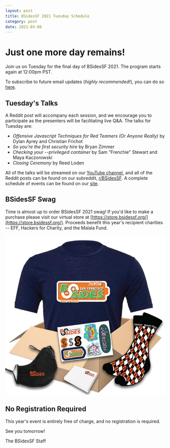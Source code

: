 ```yaml
---
layout: post
title: BSidesSF 2021 Tuesday Schedule
category: post
date: 2021-03-08
---
```


# Just one more day remains!

Join us on Tuesday for the final day of BSidesSF 2021. The program starts again at 12:00pm PST.

To subscribe to future email updates (_highly recommended!_), you can do so [here](/subscribe.html).

## Tuesday's Talks

A Reddit post will accompany each session, and we encourage you to participate as the presenters will be facilitating live Q&A. The talks for Tuesday are:

* _Offensive Javascript Techniques for Red Teamers (Or Anyone Really)_ by Dylan Ayrey and Christian Frichot
* _So you're the first security hire_ by Bryan Zimmer
* _Checking your --privileged container_ by Sam "Frenchie" Stewart and Maya Kaczorowski
* _Closing Ceremony_ by Reed Loden

All of the talks will be streamed on our [YouTube channel](https://www.youtube.com/playlist?list=PLbZzXF2qC3RvWn6Nne_Jj8IkLXZP3tgE6), and all of the Reddit posts can be found on our subreddit, [r/BSidesSF](https://www.reddit.com/r/BSidesSF/). A complete schedule of events can be found on our [site](https://bsidessf.org/schedule).

## BSidesSF Swag 

Time is almost up to order BSidesSF 2021 swag! If you'd like to make a purchase please visit our virtual store at [https://store.bsidessf.org/](https://store.bsidessf.org/). Proceeds benefit this year's recipient charities -- EFF, Hackers for Charity, and the Malala Fund.

[![BSidesSF 2021 SwagBox](/images/posts_2021/swagbox.jpg "BSidesSF 2021 SwagBox")](https://store.bsidessf.org/)

## No Registration Required

This year's event is entirely free of charge, and no registration is required.


See you tomorrow!

The BSidesSF Staff
